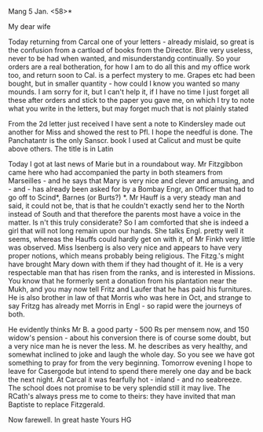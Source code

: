  Mang 5 Jan. <58>*

My dear wife

Today returning from Carcal one of your letters - already mislaid, so great is the confusion from a cartload of books from the Director. Bire very useless, never to be had when wanted, and misunderstandg continually. So your orders are a real botheration, for how I am to do all this and my office work too, and return soon to Cal. is a perfect mystery to me. Grapes etc had been bought, but in smaller quantity - how could I know you wanted so many mounds. I am sorry for it, but I can't help it, if I have no time I just forget all these after orders and stick to the paper you gave me, on which I try to note what you write in the letters, but may forget much that is not plainly stated

From the 2d letter just received I have sent a note to Kindersley made out another for Miss and showed the rest to Pfl. I hope the needful is done. 
The Panchatantr is the only Sanscr. book I used at Calicut and must be quite above others. The title is in Latin

Today I got at last news of Marie but in a roundabout way. Mr Fitzgibbon came here who had accompanied the party in both steamers from Marseilles - and he says that Mary is very nice and clever and amusing, and - and - has already been asked for by a Bombay Engr, an Officer that had to go off to Scind*, Barnes (or Burts?) <Barnes>*. Mr Hauff is a very steady man and said, it could not be, that is that he couldn't exactly send her to the North instead of South and that therefore the parents most have a voice in the matter. Is n't this truly considerate? So I am comforted that she is indeed a girl that will not long remain upon our hands. She talks Engl. pretty well it seems, whereas the Hauffs could hardly get on with it, of Mr Finkh very little was observed. Miss Isenberg is also very nice and appears to have very proper notions, which means probably being religious. The Fitzg.'s might have brought Mary down with them if they had thought of it. He is a very respectable man that has risen from the ranks, and is interested in Missions. You know that he formerly sent a donation from his plantation near the Mukh, and you may now tell Fritz and Laufer that he has paid his furnitures. He is also brother in law of that Morris who was here in Oct, and strange to say Fritzg has already met Morris in Engl - so rapid were the journeys of both.

He evidently thinks Mr B. a good party - 500 Rs per mensem now, and 150 widow's pension - about his conversion there is of course some doubt, but a very nice man he is never the less. M. he describes as very healthy, and somewhat inclined to joke and laugh the whole day. So you see we have got something to pray for from the very beginning. Tomorrow evening I hope to leave for Casergode but intend to spend there merely one day and be back the next night. At Carcal it was fearfully hot - inland - and no seabreeze. The school does not promise to be very splendid still it may live. The RCath's always press me to come to theirs: they have invited that man Baptiste to replace Fitzgerald.

Now farewell. In great haste
 Yours HG

